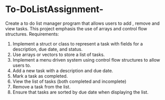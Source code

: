 # To-DoListAssignment-
Create a to do list manager program that allows users to add , remove and view tasks.  This project emphasis the use of arrays and control flow structures. 
Requirements:
1. Implement a struct or class to represent a task with fields for a description, due date, and status. 
2. Use arrays or vectors to store a list of tasks. 
3. Implement a menu driven system using control flow structures to allow users to.
4. Add a new task with a description and due date.
5. Mark a task as completed. 
6. View the list of tasks (both completed and incomplete)
7. Remove a task from the list.
8. Ensure that tasks are sorted by due date when displaying the list.
